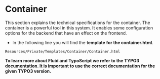 <!--
SPDX-FileCopyrightText: 2024 Bundesrepublik Deutschland, vertreten durch das BMI/ITZBund

SPDX-License-Identifier: GPL-3.0-or-later
-->

# Container

This section explains the technical specifications for the container.
The container is a powerful tool in this system.
It enables some configuration options for the backend that have an effect on the frontend.

- In the following line you will find the **template for the container.html**.

```
Resources/Private/Templates/Container/Container.html
```

**To learn more about Fluid and TypoScript we refer to the TYPO3 documentation. It is important to use the correct documentation for the given TYPO3 version.**

